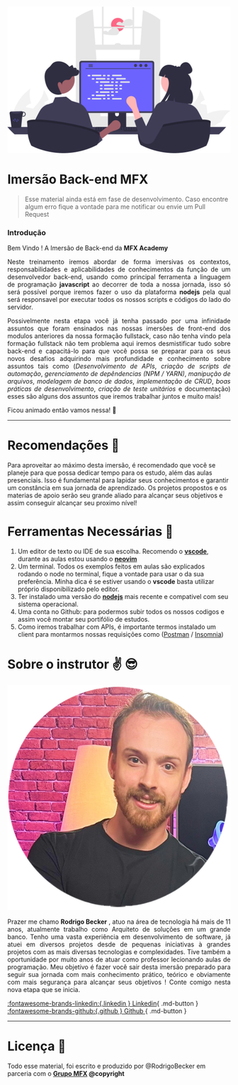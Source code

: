 <img src="images/pair_programming.svg">


# Imersão Back-end MFX

>Esse material ainda está em fase de desenvolvimento. Caso encontre algum erro fique a vontade para me notificar ou envie um Pull Request


### Introdução 

Bem Vindo ! A Imersão de Back-end da **MFX Academy** 

<p align="justify">Neste treinamento iremos abordar de forma imersivas os contextos, responsabilidades 
e aplicabilidades de conhecimentos da função de um desenvolvedor back-end, usando como 
principal ferramenta a linguagem de programação <b>javascript</b> ao decorrer de toda a 
nossa jornada, isso só será possível porque iremos fazer o uso da plataforma <b>nodejs</b> 
pela qual será responsavel por executar todos os nossos scripts e códigos do lado do 
servidor. </p>


<p align="justify">Possivelmente nesta etapa você já tenha passado por uma infinidade assuntos que foram ensinados
nas nossas imersões de front-end dos modulos anteriores da nossa formação fullstack, caso não tenha 
vindo pela formação fullstack não tem problema aqui iremos desmistificar tudo sobre back-end e 
capacitá-lo para que você possa se preparar para os seus novos desafios adquirindo mais profundidade
e conhecimento sobre assuntos tais como (<i>Desenvolvimento de APIs</i>, <i>criação de scripts de 
automação</i>, <i>gerenciamento de depêndencias (NPM / YARN)</i>, <i>manipução de arquivos</i>, 
<i>modelagem de banco de dados</i>, <i>implementação de CRUD</i>, <i>boas práticas de desenvolvimento</i>, 
<i>criação de teste unitários</i> e </i>documentação</i>) esses são alguns dos assuntos que iremos trabalhar
juntos e muito mais! </p>

Ficou animado então vamos nessa! 🤘

----


# Recomendações 🚀

Para aproveitar ao máximo desta imersão, é recomendado que você se planeje para que possa
dedicar tempo para os estudo, além das aulas presenciais. Isso é fundamental para lapidar seus conhecimentos
e garantir um constância em sua jornada de aprendizado. Os projetos propostos e os materias de apoio serão seu
grande aliado para alcançar seus objetivos e assim conseguir alcançar seu proximo nível!


# Ferramentas Necessárias 🧰

1. Um editor de texto ou IDE de sua escolha. Recomendo o **[vscode](https://code.visualstudio.com/)**, durante as aulas estou usando o **[neovim](https://neovim.io/)**
2. Um terminal. Todos os exemplos feitos em aulas são explicados rodando o node no terminal, fique a vontade para usar o da sua preferência. Minha dica é se estiver usando o **vscode** basta utilizar próprio disponibilizado pelo editor.
3. Ter instalado uma versão do **[nodejs](https://nodejs.org/en)** mais recente e compativel com seu sistema operacional.
4. Uma conta no Github: para podermos subir todos os nossos codigos e assim você montar seu portifólio de estudos.
5. Como iremos trabalhar com APIs, é importante termos instalado um client para montarmos nossas requisições como ([Postman](https://www.postman.com/) / [Insomnia](https://insomnia.rest/download))


# Sobre o instrutor ✌️ 😎


<div class="about">
<img class="image-about" src="images/me.png" />
<p align="justify">Prazer me chamo <b>Rodrigo Becker</b> , atuo na área de tecnologia há mais de 11 anos, atualmente trabalho como Arquiteto
de soluções em um grande banco. Tenho uma vasta experiência em desenvolvimento de software, já atuei em diversos projetos
desde de pequenas iniciativas à grandes projetos com as mais diversas tecnologias e complexidades. Tive também a oportunidade por muito anos 
de atuar como professor lecionando aulas de programação. Meu objetivo é fazer você sair desta imersão preparado para seguir 
sua jornada com mais conhecimento prático, teórico e obviamente com mais segurança para alcançar seus objetivos ! Conte comigo 
nesta nova etapa que se inicia. </p>
</div>


[:fontawesome-brands-linkedin:{.linkedin } Linkedin](https://www.linkedin.com/in/rodrigo-becker/){ .md-button }
[:fontawesome-brands-github:{.github } Github ](https://github.com/RodrigoBecker){ .md-button }


---

# Licença 📖

Todo esse material, foi escrito e produzido por @RodrigoBecker em parceria com o **[Grupo MFX](https://grupomfx.com) @copyright** 
